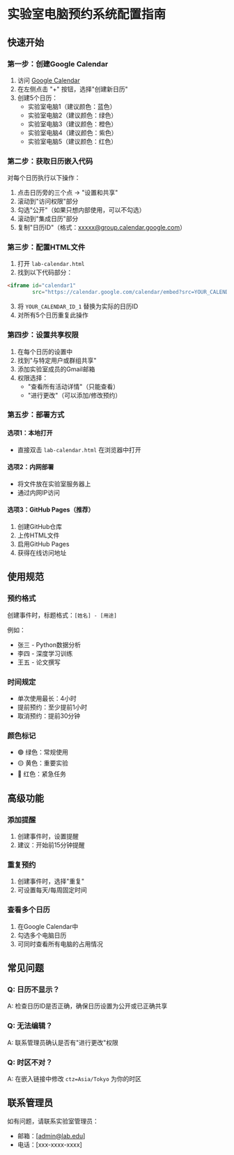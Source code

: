 # 实验室电脑预约系统配置指南

## 快速开始

### 第一步：创建Google Calendar

1. 访问 [Google Calendar](https://calendar.google.com)
2. 在左侧点击 "+" 按钮，选择"创建新日历"
3. 创建5个日历：
   - 实验室电脑1（建议颜色：蓝色）
   - 实验室电脑2（建议颜色：绿色）
   - 实验室电脑3（建议颜色：橙色）
   - 实验室电脑4（建议颜色：紫色）
   - 实验室电脑5（建议颜色：红色）

### 第二步：获取日历嵌入代码

对每个日历执行以下操作：

1. 点击日历旁的三个点 → "设置和共享"
2. 滚动到"访问权限"部分
3. 勾选"公开"（如果只想内部使用，可以不勾选）
4. 滚动到"集成日历"部分
5. 复制"日历ID"（格式：xxxxx@group.calendar.google.com）

### 第三步：配置HTML文件

1. 打开 `lab-calendar.html`
2. 找到以下代码部分：
```html
<iframe id="calendar1" 
        src="https://calendar.google.com/calendar/embed?src=YOUR_CALENDAR_ID_1&ctz=Asia/Tokyo">
```
3. 将 `YOUR_CALENDAR_ID_1` 替换为实际的日历ID
4. 对所有5个日历重复此操作

### 第四步：设置共享权限

1. 在每个日历的设置中
2. 找到"与特定用户或群组共享"
3. 添加实验室成员的Gmail邮箱
4. 权限选择：
   - "查看所有活动详情"（只能查看）
   - "进行更改"（可以添加/修改预约）

### 第五步：部署方式

#### 选项1：本地打开
- 直接双击 `lab-calendar.html` 在浏览器中打开

#### 选项2：内网部署
- 将文件放在实验室服务器上
- 通过内网IP访问

#### 选项3：GitHub Pages（推荐）
1. 创建GitHub仓库
2. 上传HTML文件
3. 启用GitHub Pages
4. 获得在线访问地址

## 使用规范

### 预约格式
创建事件时，标题格式：`[姓名] - [用途]`

例如：
- 张三 - Python数据分析
- 李四 - 深度学习训练
- 王五 - 论文撰写

### 时间规定
- 单次使用最长：4小时
- 提前预约：至少提前1小时
- 取消预约：提前30分钟

### 颜色标记
- 🟢 绿色：常规使用
- 🟡 黄色：重要实验
- 🔴 红色：紧急任务

## 高级功能

### 添加提醒
1. 创建事件时，设置提醒
2. 建议：开始前15分钟提醒

### 重复预约
1. 创建事件时，选择"重复"
2. 可设置每天/每周固定时间

### 查看多个日历
1. 在Google Calendar中
2. 勾选多个电脑日历
3. 可同时查看所有电脑的占用情况

## 常见问题

### Q: 日历不显示？
A: 检查日历ID是否正确，确保日历设置为公开或已正确共享

### Q: 无法编辑？
A: 联系管理员确认是否有"进行更改"权限

### Q: 时区不对？
A: 在嵌入链接中修改 `ctz=Asia/Tokyo` 为你的时区

## 联系管理员

如有问题，请联系实验室管理员：
- 邮箱：[admin@lab.edu]
- 电话：[xxx-xxxx-xxxx]